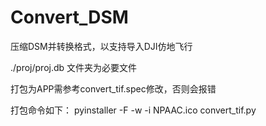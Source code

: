 # Convert_DSM


压缩DSM并转换格式，以支持导入DJI仿地飞行


./proj/proj.db 文件夹为必要文件


打包为APP需参考convert_tif.spec修改，否则会报错


打包命令如下：
pyinstaller -F -w -i NPAAC.ico convert_tif.py
